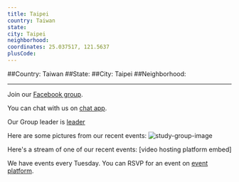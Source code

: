 ```yaml
---
title: Taipei
country: Taiwan
state: 
city: Taipei
neighborhood: 
coordinates: 25.037517, 121.5637
plusCode:
---
```


##Country: Taiwan
##State: 
##City: Taipei
##Neighborhood: 
*****
Join our [Facebook group](https://www.facebook.com/groups/free.code.camp.taipei).

You can chat with us on [chat app]().

Our Group leader is [leader]()

Here are some pictures from our recent events:
![study-group-image](https://scontent-dft4-2.xx.fbcdn.net/v/t1.0-9/12118698_10156156676850383_2182628109547260809_n.jpg?oh=4cbc6ce00c33bfe82250e055818642eb&oe=59989EF6)

Here's a stream of one of our recent events:
[video hosting platform embed]

We have events every Tuesday. You can RSVP for an event on [event platform]().
